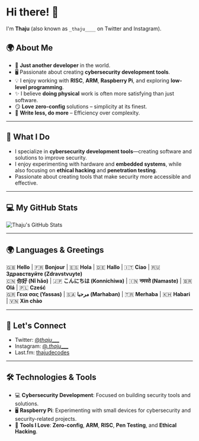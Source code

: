 # Hi there! 👋

I'm **Thaju** (also known as `_thaju____` on Twitter and Instagram).

## 🌍 About Me

- 🐨 **Just another developer** in the world.
- 🖥️ Passionate about creating **cybersecurity development tools**.
- 💡 I enjoy working with **RISC**, **ARM**, **Raspberry Pi**, and exploring **low-level programming**.
- ✨ I believe **doing physical** work is often more satisfying than just software.
- 😏 **Love zero-config** solutions – simplicity at its finest.
- 🦥 **Write less, do more** – Efficiency over complexity.

---

## 🚀 What I Do

- I specialize in **cybersecurity development tools**—creating software and solutions to improve security.
- I enjoy experimenting with hardware and **embedded systems**, while also focusing on **ethical hacking** and **penetration testing**.
- Passionate about creating tools that make security more accessible and effective.

---

## 💻 My GitHub Stats

![Thaju's GitHub Stats](https://github-readme-stats.vercel.app/api?username=OSPOKS&show_icons=true&number_format=long&border_radius=20&rank_icon=percentile&ring_color=75C3FD&hide=issues)

---

## 🌍 Languages & Greetings

🇬🇧 **Hello** | 🇫🇷 **Bonjour** | 🇪🇸 **Hola** | 🇩🇪 **Hallo** | 🇮🇹 **Ciao** | 🇷🇺 **Здравствуйте (Zdravstvuyte)**  
🇨🇳 **你好 (Nǐ hǎo)** | 🇯🇵 **こんにちは (Konnichiwa)** | 🇮🇳 **नमस्ते (Namaste)** | 🇧🇷 **Olá** | 🇵🇱 **Cześć**  
🇬🇷 **Γεια σας (Yassas)** | 🇸🇦 **مرحبا (Marhaban)** | 🇹🇷 **Merhaba** | 🇰🇭 **Habari** | 🇻🇳 **Xin chào**

---

## 📱 Let's Connect

- Twitter: [@_thaju____](https://twitter.com/_thaju____)
- Instagram: [@_.thaju____](https://www.instagram.com/_.thaju____)
- Last.fm: [thajudecodes](https://www.last.fm/user/thajudecodes)

---

## 🛠️ Technologies & Tools

- 💻 **Cybersecurity Development**: Focused on building security tools and solutions.
- 🖥️ **Raspberry Pi**: Experimenting with small devices for cybersecurity and security-related projects.
- 🔧 **Tools I Love**: **Zero-config**, **ARM**, **RISC**, **Pen Testing**, and **Ethical Hacking**.
